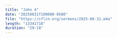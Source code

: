 ```yaml
---
title: "John 4"
date: "20250831T100000-0500"
file: "https://cflcn.org/sermons/2025-08-31.m4a"
length: "13341718"
duration: "29:18"
---
```

